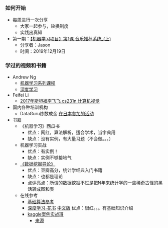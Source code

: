 ### 如何开始

* 每周进行一次分享
  * 大家一起参与，轮换制度
  * 实践出真知
* 第一期：[【机器学习项目】第1课 音乐推荐系统_(上)](https://github.com/jasonadu/crash-course/blob/master/ML-group/第一期/readme.md) 
  * 分享者：Jason
  * 时间：2019年12月19日



### 学过的视频和书籍

- Andrew Ng 
  - [机器学习系列课程](https://www.bilibili.com/video/av50747658?from=search&seid=1410819260979595716)
  - [深度学习](https://link.jianshu.com/?t=http://mooc.study.163.com/smartSpec/detail/1001319001.htm)
- Feifei Li 
  - [2017年斯坦福李飞飞 cs231n 计算机视觉](https://www.bilibili.com/video/av68602611/?p=9)
- 国内各种培训机构
  - DataGuru炼数成金
    [在日本参加的活动](https://github.com/Ape-Evolution-Seminar/common-material/tree/master/%E6%B4%BB%E5%8A%A8%E8%B5%84%E6%96%99/%E5%85%B6%E4%BB%96)	
- 书籍
  - 《机器学习》西瓜书 
    - 优点：网红，算法解析，适合学术，当字典用 
    - 缺点：没有实例，有大量习题（不会做。。。）
  - 机器学习实战
    - 优点：有实例！
    - 缺点：实例不够接地气
  - [《数据挖掘导论》](https://book.douban.com/subject/5286107/)
    - 优点：豆瓣高分，统计学经典入门书籍
    - 缺点：也都是理论
    - 点评亮点：所谓的数据挖掘不过是把N年来统计学的一些稀奇古怪的黑话转成图和表
  - 在线参考
    - [基础算法参考](https://github.com/jasonadu/ML-NLP/blob/master/README.md)
    - [深度学习-花书](http://www.deeplearningbook.org) [中文版](https://github.com/exacity/deeplearningbook-chinese/releases/download/v0.5-beta/dlbook_cn_v0.5-beta.pdf) 优点：很红。。。有基础知识介绍
    - [kaggle案例实战班](https://www.bilibili.com/video/av42834527) 
      - [来源](https://www.julyedu.com/course/getDetail/54)
